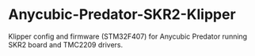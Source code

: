 # Anycubic-Predator-SKR2-Klipper
Klipper config and firmware (STM32F407) for Anycubic Predator running SKR2 board and TMC2209 drivers. 
